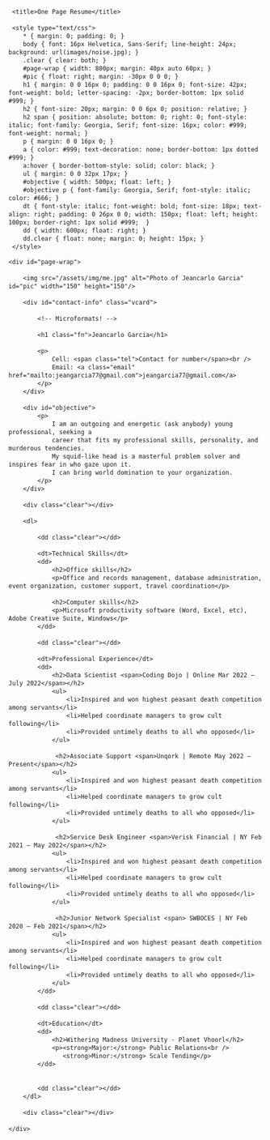 


<html xmlns="http://www.w3.org/1999/xhtml" xml:lang="en" lang="en">

<head>
     <meta http-equiv="Content-Type" content="text/html; charset=utf-8"/>

     <title>One Page Resume</title>

     <style type="text/css">
        * { margin: 0; padding: 0; }
        body { font: 16px Helvetica, Sans-Serif; line-height: 24px; background: url(images/noise.jpg); }
        .clear { clear: both; }
        #page-wrap { width: 800px; margin: 40px auto 60px; }
        #pic { float: right; margin: -30px 0 0 0; }
        h1 { margin: 0 0 16px 0; padding: 0 0 16px 0; font-size: 42px; font-weight: bold; letter-spacing: -2px; border-bottom: 1px solid #999; }
        h2 { font-size: 20px; margin: 0 0 6px 0; position: relative; }
        h2 span { position: absolute; bottom: 0; right: 0; font-style: italic; font-family: Georgia, Serif; font-size: 16px; color: #999; font-weight: normal; }
        p { margin: 0 0 16px 0; }
        a { color: #999; text-decoration: none; border-bottom: 1px dotted #999; }
        a:hover { border-bottom-style: solid; color: black; }
        ul { margin: 0 0 32px 17px; }
        #objective { width: 500px; float: left; }
        #objective p { font-family: Georgia, Serif; font-style: italic; color: #666; }
        dt { font-style: italic; font-weight: bold; font-size: 18px; text-align: right; padding: 0 26px 0 0; width: 150px; float: left; height: 100px; border-right: 1px solid #999;  }
        dd { width: 600px; float: right; }
        dd.clear { float: none; margin: 0; height: 15px; }
     </style>
</head>

<body>

    <div id="page-wrap">
    
        <img src="/assets/img/me.jpg" alt="Photo of Jeancarlo Garcia" id="pic" width="150" height="150"/>
    
        <div id="contact-info" class="vcard">
        
            <!-- Microformats! -->
        
            <h1 class="fn">Jeancarlo Garcia</h1>
        
            <p>
                Cell: <span class="tel">Contact for number</span><br />
                Email: <a class="email" href="mailto:jeangarcia77@gmail.com">jeangarcia77@gmail.com</a>
            </p>
        </div>
                
        <div id="objective">
            <p>
                I am an outgoing and energetic (ask anybody) young professional, seeking a 
                career that fits my professional skills, personality, and murderous tendencies. 
                My squid-like head is a masterful problem solver and inspires fear in who gaze upon it. 
                I can bring world domination to your organization. 
            </p>
        </div>
        
        <div class="clear"></div>
        
        <dl>
            
            <dd class="clear"></dd>
            
            <dt>Technical Skills</dt>
            <dd>
                <h2>Office skills</h2>
                <p>Office and records management, database administration, event organization, customer support, travel coordination</p>
                
                <h2>Computer skills</h2>
                <p>Microsoft productivity software (Word, Excel, etc), Adobe Creative Suite, Windows</p>
            </dd>
            
            <dd class="clear"></dd>
            
            <dt>Professional Experience</dt>
            <dd>
                <h2>Data Scientist <span>Coding Dojo | Online Mar 2022 – July 2022</span></h2>
                <ul>
                    <li>Inspired and won highest peasant death competition among servants</li>
                    <li>Helped coordinate managers to grow cult following</li>
                    <li>Provided untimely deaths to all who opposed</li>
                </ul>
                
                 <h2>Associate Support <span>Unqork | Remote May 2022 – Present</span></h2>
                <ul>
                    <li>Inspired and won highest peasant death competition among servants</li>
                    <li>Helped coordinate managers to grow cult following</li>
                    <li>Provided untimely deaths to all who opposed</li>
                </ul>
                 
                 <h2>Service Desk Engineer <span>Verisk Financial | NY Feb 2021 – May 2022</span></h2>
                <ul>
                    <li>Inspired and won highest peasant death competition among servants</li>
                    <li>Helped coordinate managers to grow cult following</li>
                    <li>Provided untimely deaths to all who opposed</li>
                </ul>
                 
                 <h2>Junior Network Specialist <span> SWBOCES | NY Feb 2020 – Feb 2021</span></h2>
                <ul>
                    <li>Inspired and won highest peasant death competition among servants</li>
                    <li>Helped coordinate managers to grow cult following</li>
                    <li>Provided untimely deaths to all who opposed</li>
                </ul>
            </dd>
            
            <dd class="clear"></dd>
            
            <dt>Education</dt>
            <dd>
                <h2>Withering Madness University - Planet Vhoorl</h2>
                <p><strong>Major:</strong> Public Relations<br />
                   <strong>Minor:</strong> Scale Tending</p>
            </dd>
            
            
            <dd class="clear"></dd>
        </dl>
        
        <div class="clear"></div>
    
    </div>

</body>

</html>
